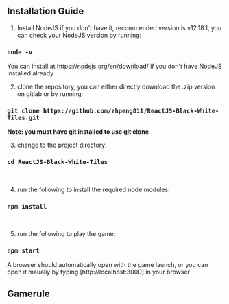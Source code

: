 ## Installation Guide

1. Install NodeJS if you don't have it, recommended version is v12.18.1, you can check your NodeJS version by running:
### `node -v`
You can install at https://nodejs.org/en/download/ if you don't have NodeJS installed already 
<br />

2. clone the repository, you can either directly download the .zip version on gitlab or by running:
### `git clone https://github.com/zhpeng811/ReactJS-Black-White-Tiles.git`
**Note: you must have git installed to use git clone** 
<br />

3. change to the project directory:
### `cd ReactJS-Black-White-Tiles` 
<br />

4. run the following to install the required node modules:
### `npm install`
<br />

5. run the following to play the game:
### `npm start`

A browser should automatically open with the game launch, or you can open it maually by typing [http://localhost:3000] in your browser


## Gamerule


